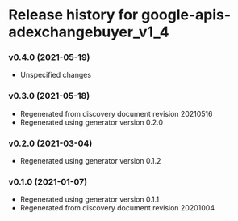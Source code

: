 # Release history for google-apis-adexchangebuyer_v1_4

### v0.4.0 (2021-05-19)

* Unspecified changes

### v0.3.0 (2021-05-18)

* Regenerated from discovery document revision 20210516
* Regenerated using generator version 0.2.0

### v0.2.0 (2021-03-04)

* Regenerated using generator version 0.1.2

### v0.1.0 (2021-01-07)

* Regenerated using generator version 0.1.1
* Regenerated from discovery document revision 20201004

